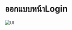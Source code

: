# **ออกแบบหน้าLogin**

![UI](![image](https://github.com/user-attachments/assets/eeb25663-36bf-42d5-8ee0-41c135c3047a)
)
